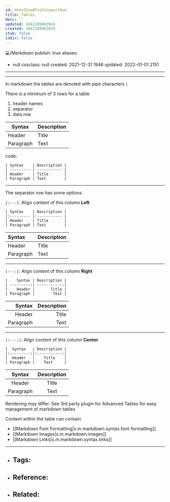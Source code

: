 ```yaml
---
id: mteo32va8fss2ssopxct0ve
title: Tables
desc: ''
updated: 1641105063924
created: 1641105063924
stub: false
isDir: false
---
```


💻️/Markdown
publish: true
aliases:

- null
  cssclass: null
  created: 2021-12-31 1946
  updated: 2022-01-01 2151

---

---

In markdown the tables are denoted with pipe characters `|` 

There is a minimum of 3 rows for a table

1. header names
2. separator
3. data row

| Syntax    | Description |
| --------- | ----------- |
| Header    | Title       |
| Paragraph | Text        |

code:

```
| Syntax    | Description |
| --------- | ----------- |
| Header    | Title       |
| Paragraph | Text        |
```

---

The separator row has some options

`|:---|`: Align content of this column **Left**

```
| Syntax    | Description |
|:--------- |:----------- |
| Header    | Title       |
| Paragraph | Text        |
```

| Syntax    | Description |
| :-------- | :---------- |
| Header    | Title       |
| Paragraph | Text        |

---

`|---:|`: Align content of this column **Right**

```
|    Syntax | Description |
| ---------:| -----------:|
|    Header |       Title |
| Paragraph |        Text |
```

|    Syntax | Description |
| --------: | ----------: |
|    Header |       Title |
| Paragraph |        Text |

---

`|:---:|`: Align content of this column **Center**

```
|  Syntax   | Description |
|:---------:|:-----------:|
|  Header   |    Title    |
| Paragraph |    Text     |
```

|   Syntax  | Description |
| :-------: | :---------: |
|   Header  |    Title    |
| Paragraph |     Text    |

Rendering may differ. See 3rd party plugin for Advanced Tables for easy management of markdown tables

Content within the table can contain:

- [[Markdown Font Formatting|s.m.markdown.syntax.font-formatting]]
- [[Markdown Images|s.m.markdown.images]]
- [[Markdown Links|s.m.markdown.syntax.links]]

---

- ## Tags:
- ## Reference:
- ## Related:

